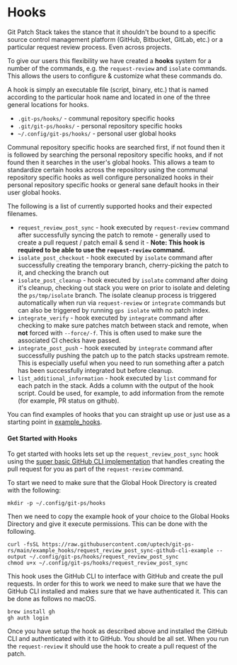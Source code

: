 # Hooks

Git Patch Stack takes the stance that it shouldn't be bound to a specific
source control management platform (GitHub, Bitbucket, GitLab, etc.) or a
particular request review process. Even across projects.

To give our users this flexibility we have created a **hooks** system for a
number of the commands, e.g. the `request-review` and `isolate` commands. This
allows the users to configure & customize what these commands do.

A hook is simply an executable file (script, binary, etc.) that is named
according to the particular hook name and located in one of the three general
locations for hooks.

- `.git-ps/hooks/` - communal repository specific hooks
- `.git/git-ps/hooks/` - personal repository specific hooks
- `~/.config/git-ps/hooks/` - personal user global hooks

Communal repository specific hooks are searched first, if not found then it
is followed by searching the personal repository specific hooks, and if not
found then it searches in the user's global hooks. This allows a team to
standardize certain hooks across the repository using the communal repository
specific hooks as well configure personalized hooks in their personal
repository specific hooks or general sane default hooks in their user global
hooks.

The following is a list of currently supported hooks and their expected
filenames.

- `request_review_post_sync` - hook executed by `request-review` command after
	successfully syncing the patch to remote - generally used to create a pull
	request / patch email & send it - **Note: This hook is required to be able
	to use the `request-review` command.**
- `isolate_post_checkout` - hook executed by `isolate` command after
	successfully creating the temporary branch, cherry-picking the patch to it,
	and checking the branch out
- `isolate_post_cleanup` - hook executed by `isolate` command after doing it's
	cleanup, checking out stack you were on prior to isolate and deleting the
	`ps/tmp/isolate` branch. The isolate cleanup process is triggered
	automatically when run via `request-review` or `integrate` commands but can
	also be triggered by running `gps isolate` with no patch index.
- `integrate_verify` - hook executed by `integrate` command after checking to
	make sure patches match between stack and remote, when **not** forced with
	`--force/-f`. This is often used to make sure the associated CI checks have
	passed.
- `integrate_post_push` - hook executed by `integrate` command after
	successfully pushing the patch up to the patch stacks upstream remote.
	This is especially useful when you need to run something after a patch
	has been successfully integrated but before cleanup.
- `list_additional_information` - hook executed by `list` command for each patch in
  the stack. Adds a column with the output of the hook script. Could be used,
	for example, to add information from the remote (for example, PR status on github).

You can find examples of hooks that you can straight up use or just use as a
starting point in [example_hooks](https://github.com/uptech/git-ps-rs/tree/main/example_hooks).

#### Get Started with Hooks

To get started with hooks lets set up the `request_review_post_sync` hook using
the [super basic GitHub CLI
implementation](https://github.com/uptech/git-ps-rs/tree/main/example_hooks/request_review_post_sync-github-cli-example)
that handles creating the pull request for you as part of the `request-review`
command. 

To start we need to make sure that the Global Hook Directory is created with
the following:

```
mkdir -p ~/.config/git-ps/hooks
```

Then we need to copy the example hook of your choice to the Global Hooks
Directory and give it execute permissions. This can be done with the following.

```
curl -fsSL https://raw.githubusercontent.com/uptech/git-ps-rs/main/example_hooks/request_review_post_sync-github-cli-example --output ~/.config/git-ps/hooks/request_review_post_sync
chmod u+x ~/.config/git-ps/hooks/request_review_post_sync
```

This hook uses the GitHub CLI to interface with GitHub and create the pull
requests. In order for this to work we need to make sure that we have the
GitHub CLI installed and makes sure that we have authenticated it. This can be
done as follows no macOS.

```
brew install gh
gh auth login
```

Once you have setup the hook as described above and installed the GitHub CLI
and authenticated with it to GitHub. You should be all set. When you run the
`request-review` it should use the hook to create a pull request of the patch.
